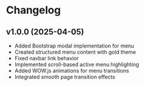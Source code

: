 # Changelog

## v1.0.0 (2025-04-05)
- Added Bootstrap modal implementation for menu
- Created structured menu content with gold theme
- Fixed navbar link behavior
- Implemented scroll-based active menu highlighting
- Added WOW.js animations for menu transitions
- Integrated smooth page transition effects
